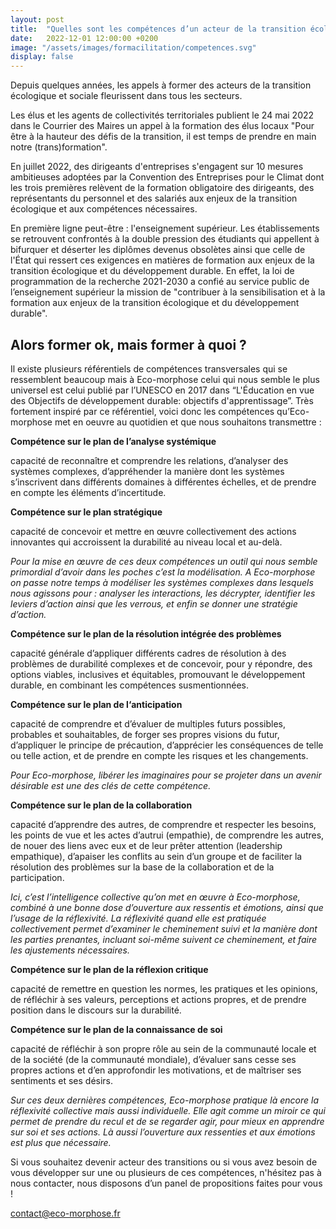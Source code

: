 ```yaml
---
layout: post
title:  "Quelles sont les compétences d’un acteur de la transition écologique et sociale ?"
date:   2022-12-01 12:00:00 +0200
image: "/assets/images/formacilitation/competences.svg"
display: false
---
```



Depuis quelques années, les appels à former des acteurs de la transition écologique et sociale fleurissent dans tous les secteurs.

Les élus et les agents de collectivités territoriales publient le 24 mai 2022 dans le Courrier des Maires un appel à la formation des élus locaux "Pour être à la hauteur des défis de la transition, il est temps de prendre en main notre (trans)formation". 

En juillet 2022, des dirigeants d'entreprises s'engagent sur 10 mesures ambitieuses adoptées par la Convention des Entreprises pour le Climat dont les trois premières relèvent de la formation obligatoire des dirigeants, des représentants du personnel et des salariés aux enjeux de la transition écologique et aux compétences nécessaires.

En première ligne peut-être : l'enseignement supérieur. Les établissements se retrouvent confrontés à la double pression des étudiants qui appellent à bifurquer et déserter les diplômes devenus obsolètes ainsi que celle de l'État qui ressert ces exigences en matières de formation aux enjeux de la transition écologique et du développement durable. En effet, la loi de programmation de la recherche 2021-2030 a confié au service public de l’enseignement supérieur la mission de "contribuer à la sensibilisation et à la formation aux enjeux de la transition écologique et du développement durable". 

## Alors former ok, mais former à quoi ?

Il existe plusieurs référentiels de compétences transversales qui se ressemblent beaucoup mais à Eco-morphose celui qui nous semble le plus universel est celui publié par l’UNESCO en 2017 dans “L'Éducation en vue des Objectifs de développement durable: objectifs d'apprentissage”. 
Très fortement inspiré par ce référentiel, voici donc les compétences qu’Eco-morphose met en oeuvre au quotidien et que nous souhaitons transmettre :

**Compétence sur le plan de l’analyse systémique**

capacité de reconnaître et comprendre les relations, d’analyser des systèmes complexes, d’appréhender la manière dont les systèmes s’inscrivent dans différents domaines à différentes échelles, et de prendre en compte les éléments d’incertitude.

**Compétence sur le plan stratégique**

capacité de concevoir et mettre en œuvre collectivement des actions innovantes qui accroissent la durabilité au niveau local et au-delà.

_Pour la mise en œuvre de ces deux compétences un outil qui nous semble primordial d’avoir dans les poches c’est la modélisation. A Eco-morphose on passe notre temps à modéliser les systèmes complexes dans lesquels nous agissons pour : analyser les interactions, les décrypter, identifier les leviers d’action ainsi que les verrous, et enfin se donner une stratégie d’action._

**Compétence sur le plan de la résolution intégrée des problèmes**

capacité générale d’appliquer différents cadres de résolution à des problèmes de durabilité complexes et de concevoir, pour y répondre, des options viables, inclusives et équitables, promouvant le développement durable, en combinant les compétences susmentionnées.

**Compétence sur le plan de l‘anticipation**

capacité de comprendre et d’évaluer de multiples futurs possibles, probables et souhaitables, de forger ses propres visions du futur, d’appliquer le principe de précaution, d’apprécier les conséquences de telle ou telle action, et de prendre en compte les risques et les changements.

_Pour Eco-morphose, libérer les imaginaires pour se projeter dans un avenir désirable est une des clés de cette compétence._

**Compétence sur le plan de la collaboration**

capacité d’apprendre des autres, de comprendre et respecter les besoins, les points de vue et les actes d’autrui (empathie), de comprendre les autres, de nouer des liens avec eux et de leur prêter attention (leadership empathique), d’apaiser les conflits au sein d’un groupe et de faciliter la résolution des problèmes sur la base de la collaboration et de la participation.

_Ici, c’est l’intelligence collective qu’on met en œuvre à Eco-morphose, combiné à une bonne dose d’ouverture aux ressentis et émotions, ainsi que l’usage de la réflexivité. La réflexivité quand elle est pratiquée collectivement permet d’examiner le cheminement suivi et la manière dont les parties prenantes, incluant soi-même suivent ce cheminement, et faire les ajustements nécessaires._

**Compétence sur le plan de la réflexion critique**

capacité de remettre en question les normes, les pratiques et les opinions, de réfléchir à ses valeurs, perceptions et actions propres, et de prendre position dans le discours sur la durabilité.

**Compétence sur le plan de la connaissance de soi**

capacité de réfléchir à son propre rôle au sein de la communauté locale et de la société (de la communauté mondiale), d’évaluer sans cesse ses propres actions et d’en approfondir les motivations, et de maîtriser ses sentiments et ses désirs.

_Sur ces deux dernières compétences, Eco-morphose pratique là encore la réflexivité collective mais aussi individuelle. Elle agit comme un miroir ce qui permet de prendre du recul et de se regarder agir, pour mieux en apprendre sur soi et ses actions. Là aussi l’ouverture aux ressenties et aux émotions est plus que nécessaire._

Si vous souhaitez devenir acteur des transitions ou si vous avez besoin de vous développer sur une ou plusieurs de ces compétences, n'hésitez pas à nous contacter, nous disposons d’un panel de propositions faites pour vous ! 

<a class="contact-link contact-link-email" href="mailto:contact@eco-morphose.fr">
    <span class="contact-link">contact<span class="number">@</span>eco-morphose.fr</span>
</a>





